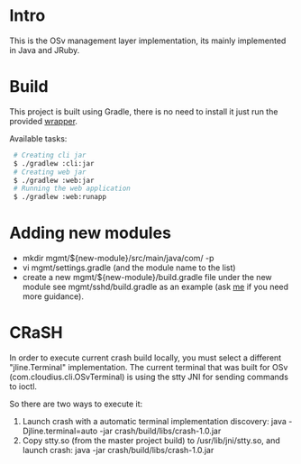 # Intro

This is the OSv management layer implementation, its mainly implemented in Java and JRuby.

# Build

This project is built using Gradle, there is no need to install it just run the provided [wrapper](http://www.gradle.org/docs/current/userguide/gradle_wrapper.html).

Available tasks:

```bash 
 # Creating cli jar
 $ ./gradlew :cli:jar
 # Creating web jar
 $ ./gradlew :web:jar
 # Running the web application
 $ ./gradlew :web:runapp
```

# Adding new modules

 * mkdir mgmt/${new-module}/src/main/java/com/ -p
 * vi mgmt/settings.gradle (and the module name to the list)
 * create a new mgmt/${new-module}/build.gradle file under the new module see mgmt/sshd/build.gradle as an example (ask [me](https://github.com/narkisr) if you need more guidance).

# CRaSH

In order to execute current crash build locally, you must select a different "jline.Terminal" implementation. The
current terminal that was built for OSv (com.cloudius.cli.OSvTerminal) is using the stty JNI for sending commands to
ioctl.

So there are two ways to execute it:

1. Launch crash with a automatic terminal implementation discovery: java -Djline.terminal=auto -jar crash/build/libs/crash-1.0.jar
1. Copy stty.so (from the master project build) to /usr/lib/jni/stty.so, and launch crash: java -jar crash/build/libs/crash-1.0.jar
